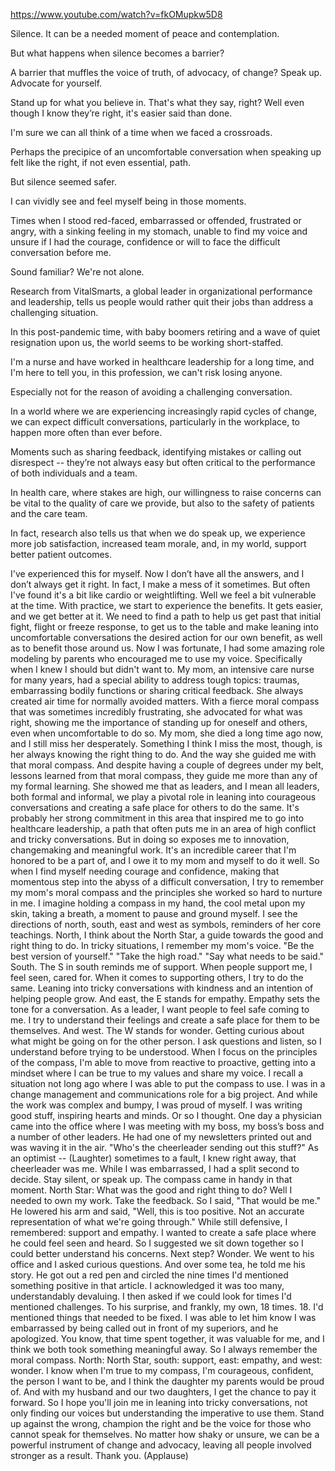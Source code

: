 https://www.youtube.com/watch?v=fkOMupkw5D8

Silence. It can be a needed moment of peace and contemplation.

But what happens when silence becomes a barrier?
 
A barrier that muffles the voice of truth, of advocacy, of change? Speak up. Advocate for yourself.

Stand up for what you believe in. That's what they say, right? Well even though I know they’re right, it's easier said than done.

I'm sure we can all think of a time when we faced a crossroads.

Perhaps the precipice of an uncomfortable conversation when speaking up felt like the right, if not even essential, path.

But silence seemed safer.

I can vividly see and feel myself being in those moments.

Times when I stood red-faced, embarrassed or offended, frustrated or angry, with a sinking feeling in my stomach, unable to find my voice and unsure if I had the courage, confidence or will to face the difficult conversation before me.

Sound familiar? We're not alone. 

Research from VitalSmarts, a global leader in organizational performance and leadership, tells us people would rather quit their jobs than address a challenging situation.

In this post-pandemic time, with baby boomers retiring and a wave of quiet resignation upon us, the world seems to be working short-staffed.

I'm a nurse and have worked in healthcare leadership for a long time, and I'm here to tell you, in this profession, we can't risk losing anyone.

Especially not for the reason of avoiding a challenging conversation.

In a world where we are experiencing increasingly rapid cycles of change, we can expect difficult conversations, particularly in the workplace, to happen more often than ever before.

Moments such as sharing feedback, identifying mistakes or calling out disrespect -- they’re not always easy but often critical to the performance of both individuals and a team.

In health care, where stakes are high, our willingness to raise concerns can be vital to the quality of care we provide, but also to the safety of patients and the care team.

In fact, research also tells us that when we do speak up, we experience more job satisfaction, increased team morale, and, in my world, support better patient outcomes.

I've experienced this for myself.
Now I don’t have all the answers,
and I don’t always get it right.
In fact, I make a mess of it sometimes.
But often I've found it's a bit
like cardio or weightlifting.
Well we feel a bit
vulnerable at the time.
With practice, we start
to experience the benefits.
It gets easier, and we get better at it.
We need to find a path
to help us get past that initial fight,
flight or freeze response,
to get us to the table
and make leaning into uncomfortable
conversations the desired action
for our own benefit,
as well as to benefit those around us.
Now I was fortunate,
I had some amazing
role modeling by parents
who encouraged me to use my voice.
Specifically when I knew I should
but didn't want to.
My mom, an intensive care
nurse for many years,
had a special ability
to address tough topics:
traumas,
embarrassing bodily functions
or sharing critical feedback.
She always created air time
for normally avoided matters.
With a fierce moral compass
that was sometimes incredibly frustrating,
she advocated for what was right,
showing me the importance
of standing up for oneself and others,
even when uncomfortable to do so.
My mom, she died a long time ago now,
and I still miss her desperately.
Something I think I miss the most, though,
is her always knowing
the right thing to do.
And the way she guided me
with that moral compass.
And despite having a couple
of degrees under my belt,
lessons learned from that moral compass,
they guide me more
than any of my formal learning.
She showed me that as leaders,
and I mean all leaders,
both formal and informal,
we play a pivotal role
in leaning into courageous conversations
and creating a safe place
for others to do the same.
It's probably her strong
commitment in this area
that inspired me to go
into healthcare leadership,
a path that often puts me
in an area of high conflict
and tricky conversations.
But in doing so exposes me to innovation,
changemaking and meaningful work.
It's an incredible career
that I'm honored to be a part of,
and I owe it to my mom
and myself to do it well.
So when I find myself
needing courage and confidence,
making that momentous step into the abyss
of a difficult conversation,
I try to remember my mom's moral compass
and the principles she worked
so hard to nurture in me.
I imagine holding a compass in my hand,
the cool metal upon my skin,
taking a breath,
a moment to pause and ground myself.
I see the directions of north,
south, east and west as symbols,
reminders of her core teachings.
North, I think about the North Star,
a guide towards the good
and right thing to do.
In tricky situations,
I remember my mom's voice.
"Be the best version of yourself."
"Take the high road."
"Say what needs to be said."
South.
The S in south reminds me of support.
When people support me,
I feel seen, cared for.
When it comes to supporting others,
I try to do the same.
Leaning into tricky
conversations with kindness
and an intention of helping people grow.
And east,
the E stands for empathy.
Empathy sets the tone for a conversation.
As a leader, I want people
to feel safe coming to me.
I try to understand their feelings
and create a safe place
for them to be themselves.
And west.
The W stands for wonder.
Getting curious about what
might be going on for the other person.
I ask questions and listen,
so I understand
before trying to be understood.
When I focus on the principles
of the compass,
I'm able to move
from reactive to proactive,
getting into a mindset
where I can be true to my values
and share my voice.
I recall a situation not long ago
where I was able
to put the compass to use.
I was in a change management
and communications role for a big project.
And while the work was complex and bumpy,
I was proud of myself.
I was writing good stuff,
inspiring hearts and minds.
Or so I thought.
One day a physician came into the office
where I was meeting with my boss,
my boss’s boss
and a number of other leaders.
He had one of my newsletters
printed out and was waving it in the air.
"Who's the cheerleader
sending out this stuff?"
As an optimist --
(Laughter)
sometimes to a fault,
I knew right away,
that cheerleader was me.
While I was embarrassed,
I had a split second to decide.
Stay silent, or speak up.
The compass came in handy in that moment.
North Star:
What was the good and right thing to do?
Well I needed to own my work.
Take the feedback.
So I said, "That would be me."
He lowered his arm and said,
"Well, this is too positive.
Not an accurate representation
of what we're going through."
While still defensive,
I remembered: support and empathy.
I wanted to create a safe place
where he could feel seen and heard.
So I suggested we sit down together
so I could better understand his concerns.
Next step?
Wonder.
We went to his office
and I asked curious questions.
And over some tea,
he told me his story.
He got out a red pen
and circled the nine times I'd mentioned
something positive in that article.
I acknowledged it was too many,
understandably devaluing.
I then asked if we could look
for times I'd mentioned challenges.
To his surprise, and frankly, my own,
18 times.
18.
I'd mentioned things
that needed to be fixed.
I was able to let him know
I was embarrassed
by being called out
in front of my superiors,
and he apologized.
You know, that time spent together,
it was valuable for me,
and I think we both
took something meaningful away.
So I always remember the moral compass.
North: North Star,
south: support,
east: empathy,
and west: wonder.
I know when I'm true to my compass,
I'm courageous, confident,
the person I want to be,
and I think the daughter
my parents would be proud of.
And with my husband and our two daughters,
I get the chance to pay it forward.
So I hope you'll join me
in leaning into tricky conversations,
not only finding our voices
but understanding
the imperative to use them.
Stand up against the wrong,
champion the right
and be the voice for those
who cannot speak for themselves.
No matter how shaky or unsure,
we can be a powerful instrument
of change and advocacy,
leaving all people involved
stronger as a result.
Thank you.
(Applause)